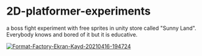 # 2D-platformer-experiments
a boss fight experiment with free sprites in unity store called "Sunny Land". Everybody knows and bored of it but it is educative.

<a href="https://ibb.co/z2ws1ck"><img src="https://i.ibb.co/2MBqw2b/Format-Factory-Ekran-Kayd-20210416-194724.gif" alt="Format-Factory-Ekran-Kayd-20210416-194724" border="0"></a>
